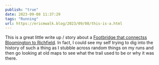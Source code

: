 ```yaml
---
publish: "true"
date: 2023-09-08 11:37:29
tags: "Running"
url: https://ericmwalk.blog/2023/09/08/this-is-a.html
---
```


This is a great little write up / story about a [Footbridge that connectss Bloomington to Richfield](https://tylervigen.com/the-mystery-of-the-bloomfield-bridge). In fact, I could see my self trying to dig into the history of such a thing as I stubble across random things on my runs and then go looking at old maps to see what the trail used to be or why it was there.